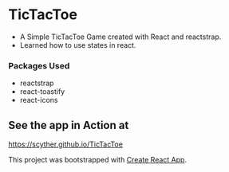 # TicTacToe

- A Simple TicTacToe Game created with React and reactstrap.
- Learned how to use states in react.

### Packages Used

* reactstrap
* react-toastify
* react-icons

## See the app in Action at

https://scyther.github.io/TicTacToe

This project was bootstrapped with [Create React App](https://github.com/facebook/create-react-app).
